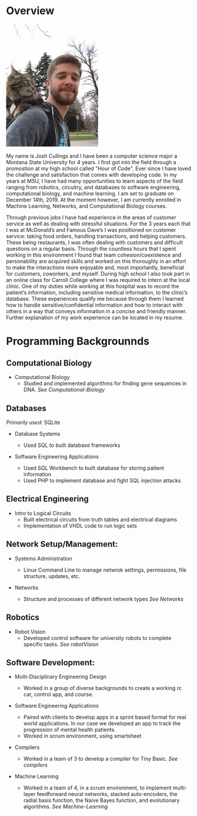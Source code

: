 # Overview
<img src="https://github.com/cullingsj/Portfolio/blob/master/porfolio_pic1.png" width="250">

My name is Josh Cullings and I have been a computer science major a Montana State University for 4 years. I first got into the field through a promostion at my high school called "Hour of Code". Ever since I have loved the challenge and satisfaction that comes with developing code. In my years at MSU, I have had many opportunities to learn aspects of the field ranging from robotics, circuitry, and databases to software engineering, computational biology, and machine learning. I am set to graduate on December 14th, 2019. At the moment however, I am currently enrolled in Machine Learning, Networks, and Computational Biology courses.

Through previous jobs I have had experience in the areas of customer service as well as dealing with stressful situations. For the 3 years each that I was at McDonald’s and Famous Dave’s I was positioned on customer service: taking food orders, handling transactions, and helping customers. These being restaurants, I was often dealing with customers and difficult questions on a regular basis. Through the countless hours that I spent working in this environment I found that team cohesion/coexistence and personability are acquired skills and worked on this thoroughly in an effort to make the interactions more enjoyable and, most importantly, beneficial for customers, coworkers, and myself. During high school I also took part in an online class for Carroll College where I was required to intern at the local clinic. One of my duties while working at this hospital was to record the patient’s information, including sensitive medical information, to the clinic’s database. These experiences qualify me because through them I learned how to handle sensitive/confidential information and how to interact with others in a way that conveys information in a concise and friendly manner. Further explanation of my work experience can be located in my resume.

# Programming Backgrounnds

## Computational Biology
- Computational Biology
  - Studied and implemented algorithms for finding gene sequences in DNA. 
  *See Computational-Biology*

## Databases
*Primarily used:* SQLite
- Database Systems
  - Used SQL to built database frameworks
  
- Software Engineering Applications
  - Used SQL Workbench to built database for storing patient information
  - Used PHP to implement database and fight SQL injection attacks

## Electrical Engineering
- Intro to Logical Circuits
  - Built electrical circuits from truth tables and electrical diagrams
  - Implementation of VHDL code to run logic sets

## Network Setup/Management:
- Systems Administration
  - Linux Command Line to manage netwrok settings, permissions, file structure, updates, etc.
  
- Networks
  - Structure and processes of different network types 
  *See Networks*

## Robotics
- Robot Vision
  - Developed control software for university robots to complete specific tasks. 
  *See robotVision*

## Software Development:
- Multi-Disciplinary Engineering Design
  - Worked in a group of diverse backgrounds to create a working rc car, control app, and course.
  
- Software Engineering Applications
  - Paired with clients to develop apps in a sprint based format for real world applications. In our case we developed an app to track the progression of mental health patients.
  - Worked in scrum environment, using smartsheet
  
- Compilers
  - Worked in a team of 3 to develop a compiler for Tiny Basic. 
  *See compilers*

- Machine Learning
  - Worked in a team of 4, in a scrum environment, to implement multi-layer feedforward neural networks, stacked auto-encoders, the radial basis function, the Naive Bayes function, and evolutionary algorithms.
  *See Machine-Learning*

